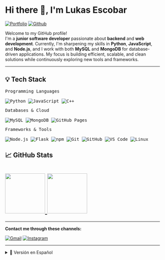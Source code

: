 <h1>Hi there 👋, I'm Lukas Escobar</h1>

<!-- Header Links -->
[![Portfolio](https://img.shields.io/badge/-Portfolio-000000?style=flat&logo=appveyor&logoColor=white)](https://github.com/Lescobar2904)
[![Github](https://img.shields.io/badge/-Github-000?style=flat&logo=Github&logoColor=white)](https://github.com/Happybread2)

<!-- Short Bio -->
<p>Welcome to my GitHub profile!</br>
I'm a <b>junior software developer</b> passionate about <b>backend</b> and <b>web development</b>.  
Currently, I'm sharpening my skills in <b>Python</b>, <b>JavaScript</b>, and <b>Node.js</b>, and I work with both <b>MySQL</b> and <b>MongoDB</b> for database-driven applications.  
My focus is building efficient, scalable, and clean solutions while continuously exploring new tools and frameworks.
</p>

---

## 💡 Tech Stack

<div>
	<p>
		<kbd>
			<kbd>Programming Languages</kbd><br><br>
			<img alt="Python" src="https://img.shields.io/badge/Python-05122A?style=flat&logo=python">
			<img alt="JavaScript" src="https://img.shields.io/badge/JavaScript-05122A?style=flat&logo=javascript">
			<img alt="C++" src="https://img.shields.io/badge/C++-05122A?style=flat&logo=cplusplus">
		</kbd>
	</p>
	<p>
		<kbd>
			<kbd>Databases & Cloud</kbd><br><br>
			<img alt="MySQL" src="https://img.shields.io/badge/MySQL-05122A?style=flat&logo=mysql">
			<img alt="MongoDB" src="https://img.shields.io/badge/MongoDB-05122A?style=flat&logo=mongodb">
			<img alt="GitHub Pages" src="https://img.shields.io/badge/GitHub%20Pages-05122A?style=flat&logo=github">
		</kbd>
	</p>
	<p>
		<kbd>
			<kbd>Frameworks & Tools</kbd><br><br>
			<img alt="Node.js" src="https://img.shields.io/badge/Node.js-05122A?style=flat&logo=node.js">
			<img alt="Flask" src="https://img.shields.io/badge/Flask-05122A?style=flat&logo=flask">
			<img alt="npm" src="https://img.shields.io/badge/npm-05122A?style=flat&logo=npm">
			<img alt="Git" src="https://img.shields.io/badge/Git-05122A?style=flat&logo=git">
			<img alt="GitHub" src="https://img.shields.io/badge/GitHub-05122A?style=flat&logo=github">
			<img alt="VS Code" src="https://img.shields.io/badge/VS%20Code-05122A?style=flat&logo=visual-studio-code">
			<img alt="Linux" src="https://img.shields.io/badge/Linux-05122A?style=flat&logo=linux">
		</kbd>
	</p>
</div>


## 📈 GitHub Stats

<h1>
  <a href="https://github.com/Happybread2">
    <img height="130px" src="https://github-readme-stats.vercel.app/api?username=Happybread2&hide_title=true&show_icons=true&include_all_commits=true&line_height=21&theme=graywhite" />
    <img height="130px" src="https://github-readme-stats.vercel.app/api/top-langs/?username=Happybread2&hide_title=true&layout=compact&theme=graywhite" />
  </a>
</h1>

---

**Contact me through these channels:**

[![Gmail](https://img.shields.io/badge/gmail-%2300acee.svg?color=EA4335&style=for-the-badge&logo=gmail&logoColor=white)](mailto:scobarslukas@gmail.com)
[![Instagram](https://img.shields.io/badge/Instagram-%23E4405F.svg?style=for-the-badge&logo=instagram&logoColor=white)](https://instagram.com/lscobars)


---

<details>
<summary>📄 Versión en Español</summary>

## 👋 Sobre mí

Soy **Lukas Escobar**, un desarrollador de software junior con gran interés en el **desarrollo web** y de **backend**.  
Tengo experiencia práctica con **Python**, **JavaScript**, y **Node.js**, además de trabajar con bases de datos **MySQL** y **MongoDB**.  
Estoy aprendiendo frameworks como **Flask**, y me esfuerzo por escribir código limpio y escalable mientras sigo mejorando mis habilidades.

</details>
